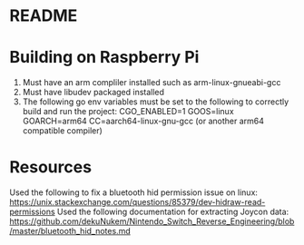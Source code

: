 # README

# Building on Raspberry Pi
1. Must have an arm compliler installed such as arm-linux-gnueabi-gcc
2. Must have libudev packaged installed
3. The following go env variables must be set to the following to correctly build and run the project:
    CGO_ENABLED=1
    GOOS=linux
    GOARCH=arm64
    CC=aarch64-linux-gnu-gcc (or another arm64 compatible compiler)

# Resources
Used the following to fix a bluetooth hid permission issue on linux:
https://unix.stackexchange.com/questions/85379/dev-hidraw-read-permissions
Used the following documentation for extracting Joycon data:
https://github.com/dekuNukem/Nintendo_Switch_Reverse_Engineering/blob/master/bluetooth_hid_notes.md
